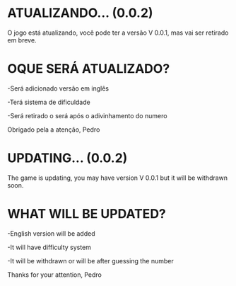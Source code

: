 # ATUALIZANDO... (0.0.2)

O jogo está atualizando, você pode ter a versão V 0.0.1, mas vai ser retirado em breve.

 # OQUE SERÁ ATUALIZADO?

-Será adicionado versão em inglês

-Terá sistema de dificuldade

-Será retirado o será após o adivinhamento do numero

Obrigado pela a atenção, Pedro

# UPDATING... (0.0.2)

The game is updating, you may have version V 0.0.1 but it will be withdrawn soon.

  # WHAT WILL BE UPDATED?

-English version will be added

-It will have difficulty system

-It will be withdrawn or will be after guessing the number

Thanks for your attention, Pedro
